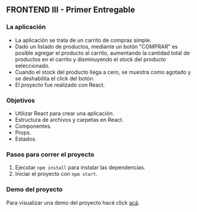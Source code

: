 ## FRONTEND III - Primer Entregable

### La aplicación

- La aplicación se trata de un carrito de compras simple.
- Dado un listado de productos, mediante un botón "COMPRAR" es posible agregar el producto al carrito, aumentando la cantidad total de productos en el carrito y disminuyendo el stock del producto seleccionado.
- Cuando el stock del producto llega a cero, se muestra como agotado y se deshabilita el click del botón.
- El proyecto fue realizado con React.

### Objetivos

- Utilizar React para crear una aplicación.
- Estructura de archivos y carpetas en React.
- Componentes.
- Props.
- Estados.

### Pasos para correr el proyecto

1. Ejecutar `npm install` para instalar las dependencias.
2. Iniciar el proyecto con `npm start`.

### Demo del proyecto

Para visualizar una demo del proyecto hacé click [acá](./demoReactFE3.gif).
